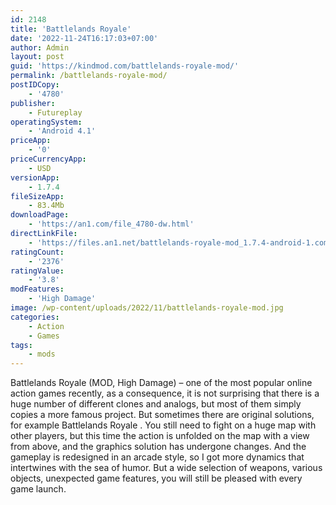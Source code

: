 ```yaml
---
id: 2148
title: 'Battlelands Royale'
date: '2022-11-24T16:17:03+07:00'
author: Admin
layout: post
guid: 'https://kindmod.com/battlelands-royale-mod/'
permalink: /battlelands-royale-mod/
postIDCopy:
    - '4780'
publisher:
    - Futureplay
operatingSystem:
    - 'Android 4.1'
priceApp:
    - '0'
priceCurrencyApp:
    - USD
versionApp:
    - 1.7.4
fileSizeApp:
    - 83.4Mb
downloadPage:
    - 'https://an1.com/file_4780-dw.html'
directLinkFile:
    - 'https://files.an1.net/battlelands-royale-mod_1.7.4-android-1.com.apk'
ratingCount:
    - '2376'
ratingValue:
    - '3.8'
modFeatures:
    - 'High Damage'
image: /wp-content/uploads/2022/11/battlelands-royale-mod.jpg
categories:
    - Action
    - Games
tags:
    - mods
---
```


Battlelands Royale (MOD, High Damage) – one of the most popular online action games recently, as a consequence, it is not surprising that there is a huge number of different clones and analogs, but most of them simply copies a more famous project. But sometimes there are original solutions, for example Battlelands Royale . You still need to fight on a huge map with other players, but this time the action is unfolded on the map with a view from above, and the graphics solution has undergone changes. And the gameplay is redesigned in an arcade style, so I got more dynamics that intertwines with the sea of ​​humor. But a wide selection of weapons, various objects, unexpected game features, you will still be pleased with every game launch.